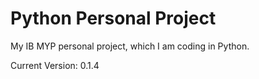 # Python Personal Project

My IB MYP personal project, which I am coding in Python.

Current Version: 0.1.4
